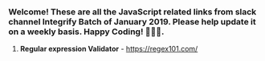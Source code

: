 ### Welcome! These are all the JavaScript related links from slack channel Integrify Batch of January 2019. Please help update it on a weekly basis. Happy Coding! 🙊😀😍.

1. **Regular expression Validator** - https://regex101.com/
